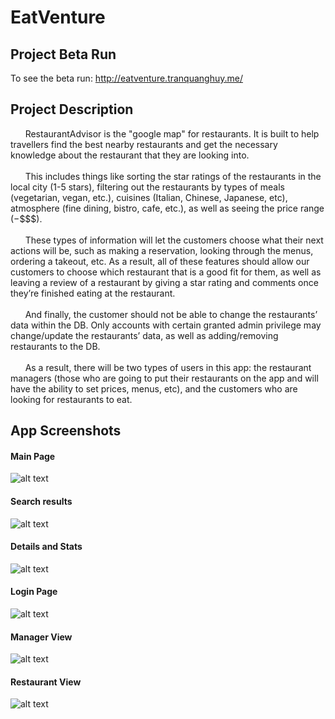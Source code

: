 # EatVenture

## Project Beta Run

To see the beta run: http://eatventure.tranquanghuy.me/

## Project Description

&nbsp;&nbsp;&nbsp;&nbsp;&nbsp;&nbsp;RestaurantAdvisor is the "google map" for restaurants. It is built to help travellers find the best nearby restaurants and get the necessary knowledge about the restaurant that they are looking into.
<br />
<br />
&nbsp;&nbsp;&nbsp;&nbsp;&nbsp;&nbsp;This includes things like sorting the star ratings of the restaurants in the local city (1-5 stars), filtering out the restaurants by types of meals (vegetarian, vegan, etc.), cuisines (Italian, Chinese, Japanese, etc), atmosphere (fine dining, bistro, cafe, etc.), as well as seeing the price range ($-$$$$).
<br />
<br />
&nbsp;&nbsp;&nbsp;&nbsp;&nbsp;&nbsp;These types of information will let the customers choose what their next actions will be, such as making a reservation, looking through the menus, ordering a takeout, etc. As a result, all of these features should allow our customers to choose which restaurant that is a good fit for them, as well as leaving a review of a restaurant by giving a star rating and comments once they’re finished eating at the restaurant.
<br />
<br />
&nbsp;&nbsp;&nbsp;&nbsp;&nbsp;&nbsp;And finally, the customer should not be able to change the restaurants’ data within the DB. Only accounts with certain granted admin privilege may change/update the restaurants’ data, as well as adding/removing restaurants to the DB.
<br />
<br />
&nbsp;&nbsp;&nbsp;&nbsp;&nbsp;&nbsp;As a result, there will be two types of users in this app: the restaurant managers (those who are going to put their restaurants on the app and will have the ability to set prices, menus, etc), and the customers who are looking for restaurants to eat.

## App Screenshots

#### Main Page
![alt text](https://raw.githubusercontent.com/dekutran99/Eatventure/master/readmepics/main.PNG)
#### Search results
![alt text](https://raw.githubusercontent.com/dekutran99/Eatventure/master/readmepics/search.PNG)
#### Details and Stats
![alt text](https://raw.githubusercontent.com/dekutran99/Eatventure/master/readmepics/details.PNG)
#### Login Page
![alt text](https://raw.githubusercontent.com/dekutran99/Eatventure/master/readmepics/login.PNG)
#### Manager View
![alt text](https://raw.githubusercontent.com/dekutran99/Eatventure/master/readmepics/managerview.PNG)
#### Restaurant View
![alt text](https://raw.githubusercontent.com/dekutran99/Eatventure/master/readmepics/restaurantview.PNG)
